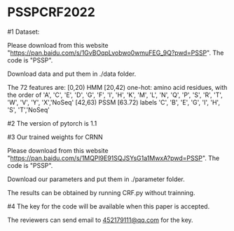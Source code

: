# PSSPCRF2022

#1 Dataset:

Please download from this website "https://pan.baidu.com/s/1GvBOqpLvobwo0wmuFEG_9Q?pwd=PSSP".
The code is "PSSP".

Download data and put them in ./data folder.

The 72 features are:
[0,20) HMM
[20,42) one-hot: amino acid residues, with the order of  'A', 'C', 'E', 'D', 'G', 'F', 'I', 'H', 'K', 'M', 'L', 'N', 'Q', 'P', 'S', 'R', 'T', 'W', 'V', 'Y', 'X','NoSeq'
[42,63) PSSM
[63.72) labels  'C', 'B', 'E', 'G', 'I', 'H', 'S', 'T','NoSeq'


#2 The version of pytorch is 1.1


#3 Our trained weights for CRNN

Please download from this website "https://pan.baidu.com/s/1MQPl9E91SQJSYsG1a1MwxA?pwd=PSSP".
The code is "PSSP".

Download our parameters and put them in ./parameter folder.

The results can be obtained by running CRF.py without trainning.


#4 The key for the code will be available when this paper is accepted.

The reviewers can send email to 452179111@qq.com for the key.

